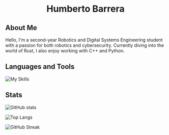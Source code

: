 <h1 align="center">Humberto Barrera</h1>

## About Me
Hello, I'm a second-year Robotics and Digital Systems Engineering student with a passion for both robotics and cybersecurity. Currently diving into the world of Rust, I also enjoy working with C++ and Python.


## Languages and Tools
![My Skills](https://skillicons.dev/icons?i=neovim,vscode,matlab,r,latex,mysql,nodejs,md,linux,bash,powershell,raspberrypi,python,c,cpp,arduino,js,css,html,git,rust,postman)


## Stats
![GitHub stats](https://github-readme-stats.vercel.app/api?username=humbertobm2&show_icons=true&theme=midnight-purple&card_width=495)

![Top Langs](https://github-readme-stats.vercel.app/api/top-langs/?username=humbertobm2&card_width=495&layout=compact&theme=midnight-purple&langs_count=9)

![GitHub Streak](http://github-readme-streak-stats.herokuapp.com?user=humbertobm2&theme=midnight-purple)


